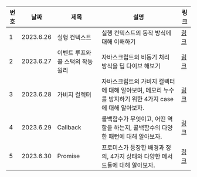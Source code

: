 | 번호 | 날짜      | 제목                              | 설명                                                                                                  | 링크                                                                                                              |
| ---- | --------- | --------------------------------- | ----------------------------------------------------------------------------------------------------- | ----------------------------------------------------------------------------------------------------------------- |
| 1    | 2023.6.26 | 실행 컨텍스트                     | 실행 컨텍스트의 동작 방식에 대해 이해하기                                                             | [링크](https://www.notion.so/3a5f9761819e4e27b57a4a5a7f719040)                                                    |
| 2    | 2023.6.27 | 이벤트 루프와 콜 스택의 작동 원리 | 자바스크립트의 비동기 처리 방식을 딥 다이브 해보기                                                    | [링크](https://www.notion.so/26de8f3da3634b54bd0da84a7291be37)                                                    |
| 3    | 2023.6.28 | 가비지 컬렉터                     | 자바스크립트의 가비지 컬렉터에 대해 알아보며, 메모리 누수를 방지하기 위한 4가지 case에 대해 알아보자. | [링크](https://www.notion.so/f8a0e9d3844e446ebbe3e4e934fbbfd2)                                                    |
| 4    | 2023.6.29 | Callback                          | 콜백함수가 무엇이고, 어떤 역할을 하는지, 콜백함수의 다양한 패턴에 대해 알아보자.                      | [링크](https://www.notion.so/JavaScript-b92a5bd919a34383b956621ae56ca946?p=77c4cd2c2058460aa3132d1de33ddae1&pm=s) |
| 5    | 2023.6.30 | Promise                           | 프로미스가 등장한 배경과 정의, 4가지 상태와 다양한 메서드들에 대해 알아보자.                          | [링크](https://www.notion.so/JavaScript-b92a5bd919a34383b956621ae56ca946?p=a4c91f188fad45a4b21abbecd4b4f1e5&pm=s) |
